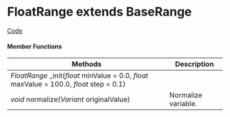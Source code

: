 
# **FloatRange** extends BaseRange


[Code](https://github.com/QuentinCaffeino/godot-console/blob/master/src/Types/FloatRange.gd)


#### Member Functions

| Methods | Description |
|--|--|
| *FloatRange* _init(*float* minValue = 0.0, *float* maxValue = 100.0, *float* step = 0.1) |  |
| *void* normalize(*Variant* originalValue) | Normalize variable. |
